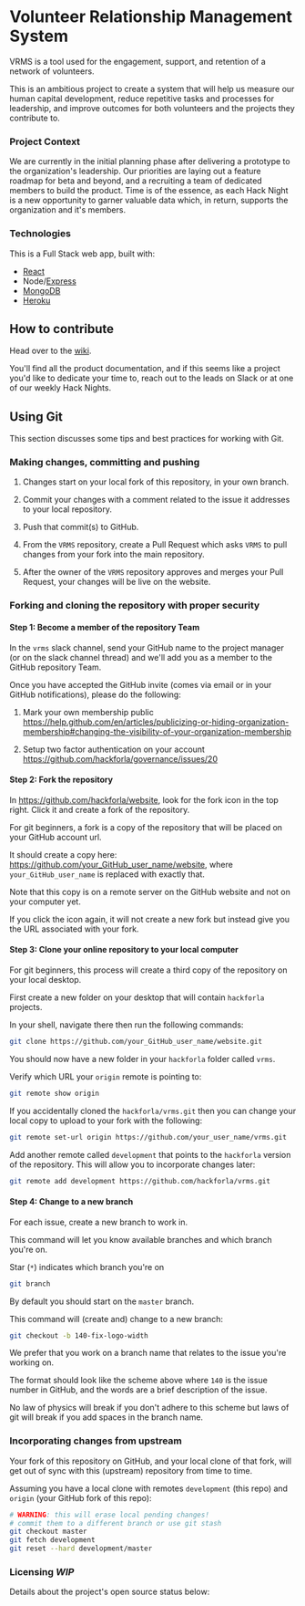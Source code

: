 # Volunteer Relationship Management System

VRMS is a tool used for the engagement, support, and retention of a network of volunteers.

This is an ambitious project to create a system that will help us measure our human capital development, reduce repetitive tasks and processes for leadership, and improve outcomes for both volunteers and the projects they contribute to.

### Project Context

We are currently in the initial planning phase after delivering a prototype to the organization's leadership. Our priorities are laying out a feature roadmap for beta and beyond, and a recruiting a team of dedicated members to build the product. Time is of the essence, as each Hack Night is a new opportunity to garner valuable data which, in return, supports the organization and it's members. 

### Technologies

This is a Full Stack web app, built with:
- [React](https://reactjs.org/docs/getting-started.html)
- Node/[Express](https://expressjs.com/en/starter/installing.html)
- [MongoDB](https://docs.mongodb.com/manual/tutorial/getting-started/)
- [Heroku](https://devcenter.heroku.com/categories/reference)

## How to contribute

Head over to the [wiki](https://github.com/hackforla/VRMS/wiki).

You'll find all the product documentation, and if this seems like a project you'd like to dedicate your time to, reach out to the leads on Slack or at one of our weekly Hack Nights.

## Using Git

This section discusses some tips and best practices for working with Git.

### Making changes, committing and pushing

1. Changes start on your local fork of this repository, in your own branch.

1. Commit your changes with a comment related to the issue it addresses to your local repository.

1. Push that commit(s) to GitHub.

1. From the `VRMS` repository, create a Pull Request which asks `VRMS` to pull changes from your fork into the main repository.

1. After the owner of the `VRMS` repository approves and merges your Pull Request, your changes will be live on the website. 

### Forking and cloning the repository with proper security

#### Step 1: Become a member of the repository Team

In the `vrms` slack channel, send your GitHub name to the project manager (or on the slack channel thread) and we'll add you as a member to the GitHub repository Team.

Once you have accepted the GitHub invite (comes via email or in your GitHub notifications), please do the following:

1. Mark your own membership public https://help.github.com/en/articles/publicizing-or-hiding-organization-membership#changing-the-visibility-of-your-organization-membership

1. Setup two factor authentication on your account https://github.com/hackforla/governance/issues/20

#### Step 2: Fork the repository

In https://github.com/hackforla/website, look for the fork icon in the top right. Click it and create a fork of the repository.

For git beginners, a fork is a copy of the repository that will be placed on your GitHub account url.

It should create a copy here: https://github.com/your_GitHub_user_name/website, where `your_GitHub_user_name` is replaced with exactly that.

Note that this copy is on a remote server on the GitHub website and not on your computer yet.

If you click the icon again, it will not create a new fork but instead give you the URL associated with your fork.

#### Step 3: Clone your online repository to your local computer

For git beginners, this process will create a third copy of the repository on your local desktop.

First create a new folder on your desktop that will contain `hackforla` projects.

In your shell, navigate there then run the following commands:

```bash
git clone https://github.com/your_GitHub_user_name/website.git
```

You should now have a new folder in your `hackforla` folder called `vrms`.

Verify which URL your `origin` remote is pointing to:

```bash
git remote show origin
```

If you accidentally cloned the `hackforla/vrms.git` then you can change your local copy to upload to your fork with the following:

```bash
git remote set-url origin https://github.com/your_user_name/vrms.git
```

Add another remote called `development` that points to the `hackforla` version of the repository. This will allow you to incorporate changes later:

```bash
git remote add development https://github.com/hackforla/vrms.git
```

#### Step 4: Change to a new branch

For each issue, create a new branch to work in.

This command will let you know available branches and which branch you're on.

Star (`*`) indicates which branch you're on

```bash
git branch
```

By default you should start on the `master` branch.

This command will (create and) change to a new branch:

```bash
git checkout -b 140-fix-logo-width
```

We prefer that you work on a branch name that relates to the issue you're working on.

The format should look like the scheme above where `140` is the issue number in GitHub, and the words are a brief description of the issue.

No law of physics will break if you don't adhere to this scheme but laws of git will break if you add spaces in the branch name. 

### Incorporating changes from upstream

Your fork of this repository on GitHub, and your local clone of that fork, will
get out of sync with this (upstream) repository from time to time.

Assuming you have a local clone with remotes `development` (this repo) and `origin`
(your GitHub fork of this repo):

```bash
# WARNING: this will erase local pending changes!
# commit them to a different branch or use git stash
git checkout master
git fetch development
git reset --hard development/master
```

### Licensing *WIP*

Details about the project's open source status below: 
